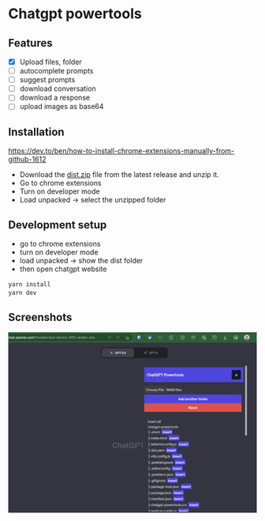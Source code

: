 # Chatgpt powertools

## Features

- [x] Upload files, folder
- [ ] autocomplete prompts
- [ ] suggest prompts
- [ ] download conversation
- [ ] download a response
- [ ] upload images as base64

## Installation
https://dev.to/ben/how-to-install-chrome-extensions-manually-from-github-1612

- Download the [dist.zip](https://github.com/nadimtuhin/chatgpt-powertools/blob/main/dist.zip) file from the latest release and unzip it.
- Go to chrome extensions
- Turn on developer mode
- Load unpacked -> select the unzipped folder


## Development setup

- go to chrome extensions
- turn on developer mode
- load unpacked -> show the dist folder
- then open chatgpt website
```bash
yarn install
yarn dev
```

## Screenshots
![screenshot](./screenshot.png)

